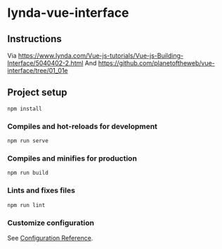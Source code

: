 # lynda-vue-interface

## Instructions

Via https://www.lynda.com/Vue-js-tutorials/Vue-js-Building-Interface/5040402-2.html
And https://github.com/planetoftheweb/vue-interface/tree/01_01e

## Project setup

```
npm install
```

### Compiles and hot-reloads for development

```
npm run serve
```

### Compiles and minifies for production

```
npm run build
```

### Lints and fixes files

```
npm run lint
```

### Customize configuration

See [Configuration Reference](https://cli.vuejs.org/config/).

